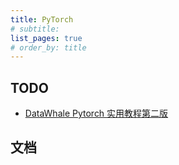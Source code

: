 ```yaml
---
title: PyTorch
# subtitle: 
list_pages: true
# order_by: title
---
```


## TODO 

* [DataWhale Pytorch 实用教程第二版](https://tingsongyu.github.io/PyTorch-Tutorial-2nd/chapter-2/)

## 文档
